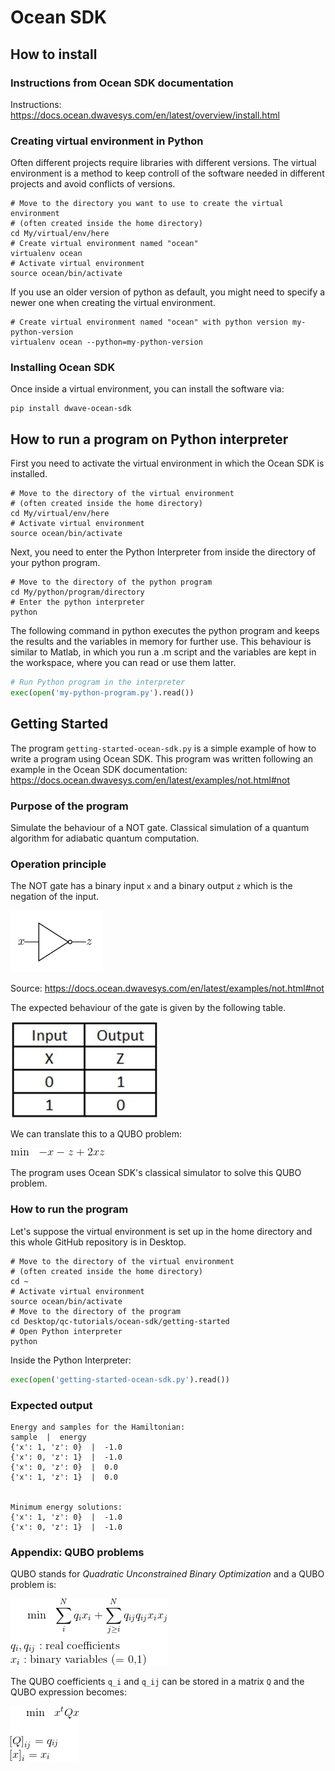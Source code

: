 # Ocean SDK

## How to install

### Instructions from Ocean SDK documentation

Instructions: https://docs.ocean.dwavesys.com/en/latest/overview/install.html

### Creating virtual environment in Python
Often different projects require libraries with different versions. The virtual environment is a method to keep controll of the software needed in different projects and avoid conflicts of versions.

```shell
# Move to the directory you want to use to create the virtual environment
# (often created inside the home directory)
cd My/virtual/env/here
# Create virtual environment named "ocean"
virtualenv ocean
# Activate virtual environment
source ocean/bin/activate
```
If you use an older version of python as default, you might need to specify a newer one when creating the virtual environment.
```shell
# Create virtual environment named "ocean" with python version my-python-version
virtualenv ocean --python=my-python-version
```

### Installing Ocean SDK
Once inside a virtual environment, you can install the software via:

```shell
pip install dwave-ocean-sdk
```

## How to run a program on Python interpreter

First you need to activate the virtual environment in which the Ocean SDK is installed.

```shell
# Move to the directory of the virtual environment
# (often created inside the home directory)
cd My/virtual/env/here
# Activate virtual environment
source ocean/bin/activate
```
Next, you need to enter the Python Interpreter from inside the directory of your python program.

```shell
# Move to the directory of the python program
cd My/python/program/directory
# Enter the python interpreter
python
```

The following command in python executes the python program and keeps the results and the variables in memory for further use. This behaviour is similar to Matlab, in which you run a .m script and the variables are kept in the workspace, where you can read or use them latter. 

```python
# Run Python program in the interpreter
exec(open('my-python-program.py').read())
```

## Getting Started

The program `getting-started-ocean-sdk.py` is a simple example of how to write a program using Ocean SDK. This program was written following an example in the Ocean SDK documentation: https://docs.ocean.dwavesys.com/en/latest/examples/not.html#not 

### Purpose of the program
Simulate the behaviour of a NOT gate.
Classical simulation of a quantum algorithm for adiabatic quantum computation.

### Operation principle 

The NOT gate has a binary input `x` and a binary output `z` which is the negation of the input.

![not-gate](images/not-gate.png)

Source: https://docs.ocean.dwavesys.com/en/latest/examples/not.html#not

The expected behaviour of the gate is given by the following table.

![table-behaviour-not-gate](images/table-behaviour-not-gate.jpeg)

We can translate this to a QUBO problem:

![qubo-equation-not-gate](images/qubo-equation-not-gate.gif)

The program uses Ocean SDK's classical simulator to solve this QUBO problem.

### How to run the program
Let's suppose the virtual environment is set up in the home directory and this whole GitHub repository is in Desktop.
```shell
# Move to the directory of the virtual environment
# (often created inside the home directory)
cd ~
# Activate virtual environment
source ocean/bin/activate
# Move to the directory of the program
cd Desktop/qc-tutorials/ocean-sdk/getting-started
# Open Python interpreter
python
```
Inside the Python Interpreter:

```python
exec(open('getting-started-ocean-sdk.py').read())
```

### Expected output

```
Energy and samples for the Hamiltonian:
sample  |  energy
{'x': 1, 'z': 0}  |  -1.0
{'x': 0, 'z': 1}  |  -1.0
{'x': 0, 'z': 0}  |  0.0
{'x': 1, 'z': 1}  |  0.0


Minimum energy solutions:
{'x': 1, 'z': 0}  |  -1.0
{'x': 0, 'z': 1}  |  -1.0
```

### Appendix: QUBO problems

QUBO stands for _Quadratic Unconstrained Binary Optimization_ and a QUBO problem is:

![qubo-equation](images/qubo-equation.gif)

The QUBO coefficients `q_i` and `q_ij` can be stored in a matrix `Q` and the QUBO expression becomes:

![qubo-equation-matrix](images/qubo-equation-matrix.gif)




